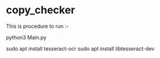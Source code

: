 # copy_checker

This is procedure to run  :-

python3 Main.py

sudo apt install tesseract-ocr
sudo apt install libtesseract-dev

